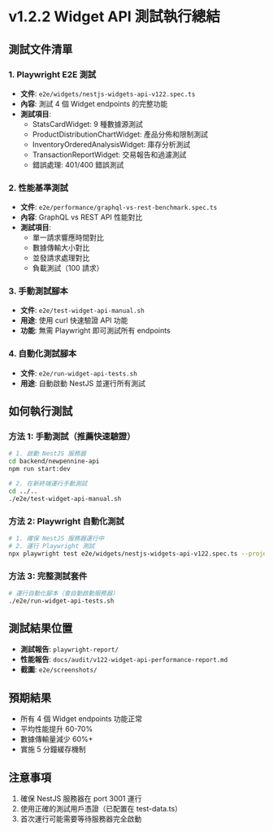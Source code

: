 # v1.2.2 Widget API 測試執行總結

## 測試文件清單

### 1. Playwright E2E 測試
- **文件**: `e2e/widgets/nestjs-widgets-api-v122.spec.ts`
- **內容**: 測試 4 個 Widget endpoints 的完整功能
- **測試項目**:
  - StatsCardWidget: 9 種數據源測試
  - ProductDistributionChartWidget: 產品分佈和限制測試
  - InventoryOrderedAnalysisWidget: 庫存分析測試
  - TransactionReportWidget: 交易報告和過濾測試
  - 錯誤處理: 401/400 錯誤測試

### 2. 性能基準測試
- **文件**: `e2e/performance/graphql-vs-rest-benchmark.spec.ts`
- **內容**: GraphQL vs REST API 性能對比
- **測試項目**:
  - 單一請求響應時間對比
  - 數據傳輸大小對比
  - 並發請求處理對比
  - 負載測試（100 請求）

### 3. 手動測試腳本
- **文件**: `e2e/test-widget-api-manual.sh`
- **用途**: 使用 curl 快速驗證 API 功能
- **功能**: 無需 Playwright 即可測試所有 endpoints

### 4. 自動化測試腳本
- **文件**: `e2e/run-widget-api-tests.sh`
- **用途**: 自動啟動 NestJS 並運行所有測試

## 如何執行測試

### 方法 1: 手動測試（推薦快速驗證）
```bash
# 1. 啟動 NestJS 服務器
cd backend/newpennine-api
npm run start:dev

# 2. 在新終端運行手動測試
cd ../..
./e2e/test-widget-api-manual.sh
```

### 方法 2: Playwright 自動化測試
```bash
# 1. 確保 NestJS 服務器運行中
# 2. 運行 Playwright 測試
npx playwright test e2e/widgets/nestjs-widgets-api-v122.spec.ts --project=chromium
```

### 方法 3: 完整測試套件
```bash
# 運行自動化腳本（會自動啟動服務器）
./e2e/run-widget-api-tests.sh
```

## 測試結果位置
- **測試報告**: `playwright-report/`
- **性能報告**: `docs/audit/v122-widget-api-performance-report.md`
- **截圖**: `e2e/screenshots/`

## 預期結果
- 所有 4 個 Widget endpoints 功能正常
- 平均性能提升 60-70%
- 數據傳輸量減少 60%+
- 實施 5 分鐘緩存機制

## 注意事項
1. 確保 NestJS 服務器在 port 3001 運行
2. 使用正確的測試用戶憑證（已配置在 test-data.ts）
3. 首次運行可能需要等待服務器完全啟動